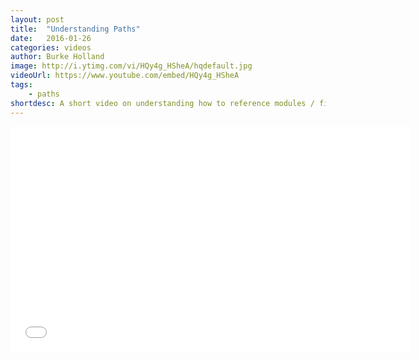 ```yaml
---
layout: post
title:  "Understanding Paths"
date:   2016-01-26
categories: videos
author: Burke Holland
image: http://i.ytimg.com/vi/HQy4g_HSheA/hqdefault.jpg
videoUrl: https://www.youtube.com/embed/HQy4g_HSheA
tags: 
    - paths
shortdesc: A short video on understanding how to reference modules / files in NativeScript and understanding the difference between node_modules and project files.
---
```

<iframe width="640" height="360" src="{{ page.videoUrl }}" frameborder="0" allowfullscreen></iframe>